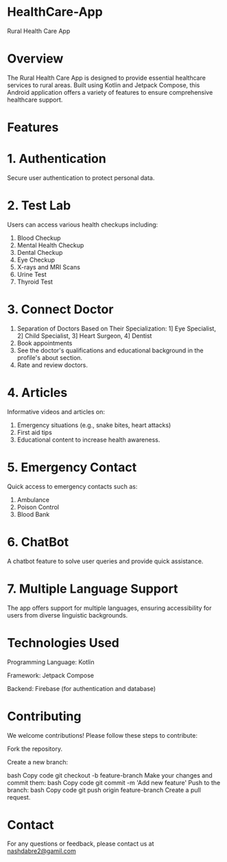 # HealthCare-App
Rural Health Care App

# Overview
The Rural Health Care App is designed to provide essential healthcare services to rural areas. Built using Kotlin and Jetpack Compose, this Android application offers a variety of features to ensure comprehensive healthcare support.

# Features
# 1. Authentication
Secure user authentication to protect personal data.

# 2. Test Lab
Users can access various health checkups including: 
1. Blood Checkup
2. Mental Health Checkup
3. Dental Checkup
4. Eye Checkup
5. X-rays and MRI Scans
6. Urine Test
7. Thyroid Test

# 3. Connect Doctor 
1. Separation of Doctors Based on Their Specialization:
  1] Eye Specialist,
  2] Child Specialist,
  3] Heart Surgeon,
  4] Dentist
2. Book appointments
3. See the doctor's qualifications and educational background in the profile's about section.
4. Rate and review doctors.

# 4. Articles
Informative videos and articles on: 
 1. Emergency situations (e.g., snake bites, heart attacks)
 2.  First aid tips
 3.  Educational content to increase health awareness.

# 5. Emergency Contact
Quick access to emergency contacts such as: 
1. Ambulance
2. Poison Control
3. Blood Bank

# 6. ChatBot
A chatbot feature to solve user queries and provide quick assistance. 

# 7. Multiple Language Support
The app offers support for multiple languages, ensuring accessibility for users from diverse linguistic backgrounds.

# Technologies Used
Programming Language: Kotlin 

Framework: Jetpack Compose 

Backend: Firebase (for authentication and database)

# Contributing
We welcome contributions! Please follow these steps to contribute:

Fork the repository.

Create a new branch:

bash Copy code git checkout -b feature-branch Make your changes and commit them: bash Copy code git commit -m 'Add new feature' Push to the branch: bash Copy code git push origin feature-branch Create a pull request.

# Contact
For any questions or feedback, please contact us at nashdabre2@gamil.com

